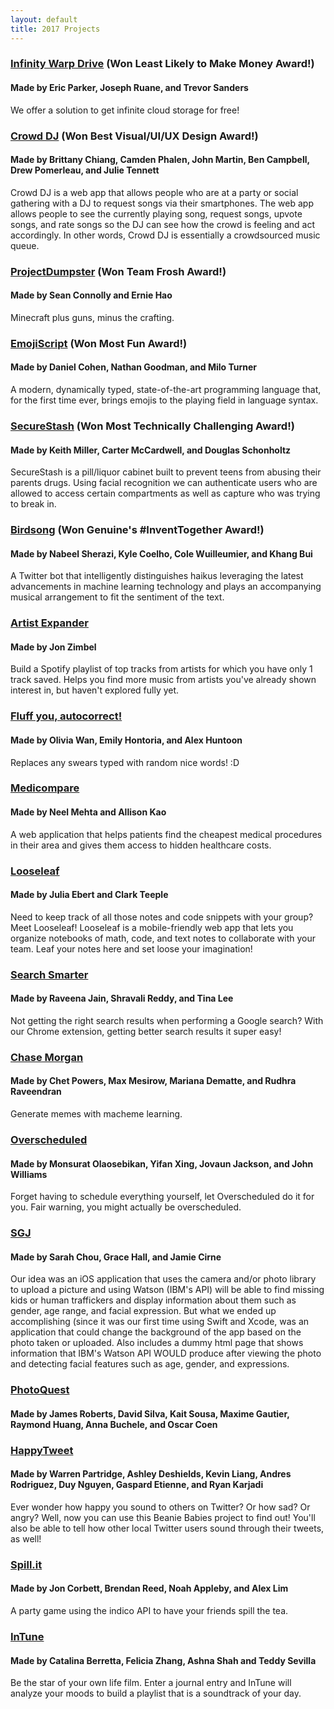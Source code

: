 ```yaml
---
layout: default
title: 2017 Projects
---
```


### [Infinity Warp Drive](https://github.com/jeruane/infinitecloudstorage) (Won Least Likely to Make Money Award!) ###

#### Made by Eric Parker, Joseph Ruane, and Trevor Sanders ####

We offer a solution to get infinite cloud storage for free!

### [Crowd DJ](https://github.com/crowddj/crowddj-react) (Won Best Visual/UI/UX Design Award!) ###

#### Made by Brittany Chiang, Camden Phalen, John Martin, Ben Campbell, Drew Pomerleau, and Julie Tennett ####

Crowd DJ is a web app that allows people who are at a party or social gathering with a DJ to request songs via their smartphones. The web app allows people to see the currently playing song, request songs, upvote songs, and rate songs so the DJ can see how the crowd is feeling and act accordingly. In other words, Crowd DJ is essentially a crowdsourced music queue.

### [ProjectDumpster](https://github.com/seanolly/ProjectDumpster) (Won Team Frosh Award!) ###

#### Made by Sean Connolly and Ernie Hao ####

Minecraft plus guns, minus the crafting.

### [EmojiScript](https://dan3944.github.io/emojiscript/) (Won Most Fun Award!) ###

#### Made by Daniel Cohen, Nathan Goodman, and Milo Turner ####

A modern, dynamically typed, state-of-the-art programming language that, for the first time ever, brings emojis to the playing field in language syntax.

### [SecureStash](https://github.com/keithemiller/beanpot) (Won Most Technically Challenging Award!) ###

#### Made by Keith Miller, Carter McCardwell, and Douglas Schonholtz ####

SecureStash is a pill/liquor cabinet built to prevent teens from abusing their parents drugs. Using facial recognition we can authenticate users who are allowed to access certain compartments as well as capture who was trying to break in.

### [Birdsong](https://github.com/wet-cole/birdsongbot) (Won Genuine's #InventTogether Award!) ###

#### Made by Nabeel Sherazi, Kyle Coelho, Cole Wuilleumier, and Khang Bui ####

A Twitter bot that intelligently distinguishes haikus leveraging the latest advancements in machine learning technology and plays an accompanying musical arrangement to fit the sentiment of the text.

### [Artist Expander](https://github.com/jzimbel/artist-expander) ###

#### Made by Jon Zimbel ####

Build a Spotify playlist of top tracks from artists for which you have only 1 track saved. Helps you find more music from artists you've already shown interest in, but haven't explored fully yet.

### [Fluff you, autocorrect!](https://github.com/hontoriae/autocorrect) ###

#### Made by Olivia Wan, Emily Hontoria, and Alex Huntoon ####

Replaces any swears typed with random nice words! :D

### [Medicompare](https://github.com/CodingItForward/medicompare) ###

#### Made by Neel Mehta and Allison Kao ####

A web application that helps patients find the cheapest medical procedures in their area and gives them access to hidden healthcare costs.

### [Looseleaf](http://looseleaf-app.herokuapp.com/) ###

#### Made by Julia Ebert and Clark Teeple ####

Need to keep track of all those notes and code snippets with your group? Meet Looseleaf! Looseleaf is a mobile-friendly web app that lets you organize notebooks of math, code, and text notes to collaborate with your team. Leaf your notes here and set loose your imagination!

### [Search Smarter](https://github.com/l-tn3314/SearchSmarterChromeExtension) ###

#### Made by Raveena Jain, Shravali Reddy, and Tina Lee ####

Not getting the right search results when performing a Google search? With our Chrome extension, getting better search results it super easy!

### [Chase Morgan](https://github.com/xPowerz/Chase-Morgan) ###

#### Made by Chet Powers, Max Mesirow, Mariana Dematte, and Rudhra Raveendran ####

Generate memes with macheme learning.

### [Overscheduled](https://github.com/monsuratolaosebikan/overscheduled/) ###

#### Made by Monsurat Olaosebikan, Yifan Xing, Jovaun Jackson, and John Williams ####

Forget having to schedule everything yourself, let Overscheduled do it for you. Fair warning, you might actually be overscheduled.

### [SGJ](https://github.com/sarahchou/AgeRecognition) ###

#### Made by Sarah Chou, Grace Hall, and Jamie Cirne ####

Our idea was an iOS application that uses the camera and/or photo library to upload a picture and using Watson (IBM's API) will be able to find missing kids or human traffickers and display information about them such as gender, age range, and facial expression. But what we ended up accomplishing (since it was our first time using Swift and Xcode, was an application that could change the background of the app based on the photo taken or uploaded. Also includes a dummy html page that shows information that IBM's Watson API WOULD produce after viewing the photo and detecting facial features such as age, gender, and expressions.

### [PhotoQuest](https://github.com/ray10102/HackBeanpot-2017-Photo-Quest) ###

#### Made by James Roberts, David Silva, Kait Sousa, Maxime Gautier, Raymond Huang, Anna Buchele, and Oscar Coen ####

### [HappyTweet](https://github.com/Arod15/HappyTweet) ###

#### Made by Warren Partridge, Ashley Deshields, Kevin Liang, Andres Rodriguez, Duy Nguyen, Gaspard Etienne, and Ryan Karjadi ####

Ever wonder how happy you sound to others on Twitter? Or how sad? Or angry? Well, now you can use this Beanie Babies project to find out! You'll also be able to tell how other local Twitter users sound through their tweets, as well!

### [Spill.it](https://github.com/breedy231/spillit) ###

#### Made by Jon Corbett, Brendan Reed, Noah Appleby, and Alex Lim ####

A party game using the indico API to have your friends spill the tea.

### [InTune](https://github.com/feliciazhang/in-tune) ###

#### Made by Catalina Berretta, Felicia Zhang, Ashna Shah and Teddy Sevilla ####

Be the star of your own life film. Enter a journal entry and InTune will analyze your moods to build a playlist that is a soundtrack of your day.
